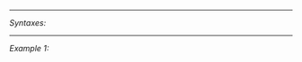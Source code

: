 


---
*Syntaxes:*

<!-- [] call `BIN_fnc_debugDrawMapInit` -->

---
*Example 1:*

<!-- 
```sqf
[] call BIN_fnc_debugDrawMapInit;
``` -->